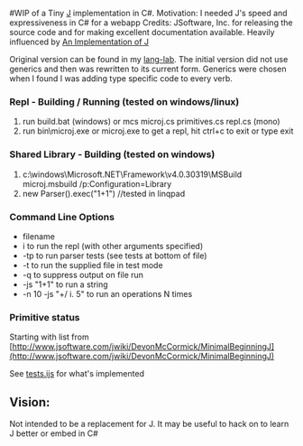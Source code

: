 #WIP of a Tiny [J](http://www.jsoftware.com/) implementation in C#.
Motivation: I needed J's speed and expressiveness in C# for a webapp
Credits: JSoftware, Inc. for releasing the source code and for making excellent documentation available. Heavily influenced by [An Implementation of J](http://www.jsoftware.com/books/pdf/aioj.pdf)

Original version can be found in my [lang-lab](https://github.com/joebo/lang-lab/blob/master/csharp/jsharp/jsharp.cs). The initial version did not use generics and then was rewritten to its current form. Generics were chosen when I found I was adding type specific code to every verb.


### Repl - Building / Running (tested on windows/linux)
1. run build.bat (windows) or mcs microj.cs primitives.cs repl.cs (mono)
2. run bin\microj.exe or microj.exe to get a repl, hit ctrl+c to exit or type exit

### Shared Library - Building (tested on windows)
1. c:\windows\Microsoft.NET\Framework\v4.0.30319\MSBuild microj.msbuild /p:Configuration=Library
2. new Parser().exec("1+1") //tested in linqpad

### Command Line Options
- filename 
- i to run the repl (with other arguments specified)
- -tp to run parser tests (see tests at bottom of file)
- -t to run the supplied file in test mode
- -q to suppress output on file run
- -js "1+1" to run a string
- -n 10 -js "+/ i. 5" to run an operations N times

### Primitive status

Starting with list from
[http://www.jsoftware.com/jwiki/DevonMcCormick/MinimalBeginningJ](http://www.jsoftware.com/jwiki/DevonMcCormick/MinimalBeginningJ)

See [tests.ijs](test.ijs) for what's implemented

## Vision:
Not intended to be a replacement for J. It may be useful to hack on to learn J better or embed in C#

